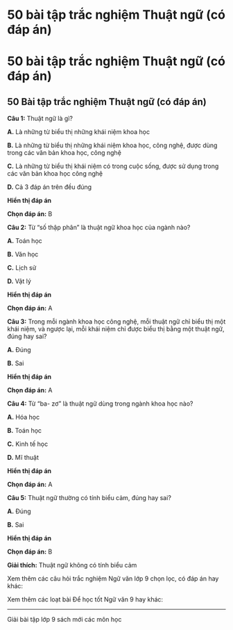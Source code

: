 # 50 bài tập trắc nghiệm Thuật ngữ (có đáp án)

# 50 bài tập trắc nghiệm Thuật ngữ (có đáp án)

## 50 Bài tập trắc nghiệm Thuật ngữ (có đáp án)

**Câu 1:** Thuật ngữ là gì?

**A.** Là những từ biểu thị những khái niệm khoa học

**B.** Là những từ biểu thị những khái niệm khoa học, công nghệ, được dùng trong các văn bản khoa học, công nghệ

**C.** Là những từ biểu thị khái niệm có trong cuộc sống, được sử dụng trong các văn bản khoa học công nghệ

**D.** Cả 3 đáp án trên đều đúng

**Hiển thị đáp án**

**Chọn đáp án:** B

**Câu 2:** Từ “số thập phân” là thuật ngữ khoa học của ngành nào?

**A.** Toán học

**B.** Văn học

**C.** Lịch sử

**D.** Vật lý

**Hiển thị đáp án**

**Chọn đáp án:** A

**Câu 3:** Trong mỗi ngành khoa học công nghệ, mỗi thuật ngữ chỉ biểu thị một khái niệm, và ngược lại, mỗi khái niệm chỉ được biểu thị bằng một thuật ngữ, đúng hay sai?

**A.** Đúng

**B.** Sai

**Hiển thị đáp án**

**Chọn đáp án:** A

**Câu 4:** Từ “ba- zơ” là thuật ngữ dùng trong ngành khoa học nào?

**A.** Hóa học

**B.** Toán học

**C.** Kinh tế học

**D.** Mĩ thuật

**Hiển thị đáp án**

**Chọn đáp án:** A

**Câu 5:** Thuật ngữ thường có tính biểu cảm, đúng hay sai?

**A.** Đúng

**B.** Sai

**Hiển thị đáp án**

**Chọn đáp án:** B

**Giải thích:** Thuật ngữ không có tính biểu cảm

Xem thêm các câu hỏi trắc nghiệm Ngữ văn lớp 9 chọn lọc, có đáp án hay khác:

Xem thêm các loạt bài Để học tốt Ngữ văn 9 hay khác:

* * *

Giải bài tập lớp 9 sách mới các môn học
